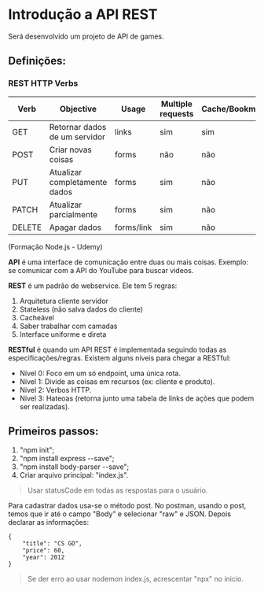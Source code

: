 # Introdução a API REST
Será desenvolvido um projeto de API de games.

## Definições:

### REST HTTP Verbs

|Verb|Objective|Usage|Multiple requests|Cache/Bookmark|
|--|--|--|--|--|
|GET|Retornar dados de um servidor|links|sim|sim|
|POST|Criar novas coisas|forms|não|não|
|PUT|Atualizar completamente dados|forms|sim|não|
|PATCH|Atualizar parcialmente|forms|sim|não|
|DELETE|Apagar dados|forms/link|sim|não|
(Formação Node.js - Udemy)

**API** é uma interface de comunicação entre duas ou mais coisas. Exemplo: se comunicar com a API do YouTube para buscar videos. 

**REST** é um padrão de webservice. Ele tem 5 regras:
1. Arquitetura cliente servidor
2. Stateless (não salva dados do cliente)
3. Cacheável
4. Saber trabalhar com camadas
5. Interface uniforme e direta

**RESTful** é quando um API REST é implementada seguindo todas as especificações/regras. Existem alguns níveis para chegar a RESTful:
- Nível 0: Foco em um só endpoint, uma única rota.
- Nível 1: Divide as coisas em recursos (ex: cliente e produto).
- Nível 2: Verbos HTTP.
- Nível 3: Hateoas (retorna junto uma tabela de links de ações que podem ser realizadas).

## Primeiros passos:

1. "npm init";
2. "npm install express --save";
3. "npm install body-parser --save";
4. Criar arquivo principal: "index.js".

> Usar statusCode em todas as respostas para o usuário.

Para cadastrar dados usa-se o método post. No postman, usando o post, temos que ir até o campo "Body" e selecionar "raw" e JSON. Depois declarar as informações: 
```
{
    "title": "CS GO",
    "price": 60,
    "year": 2012
}
```

> Se der erro ao usar nodemon index.js, acrescentar "npx" no inicio.